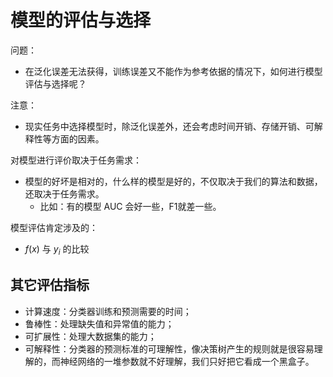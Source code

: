# 模型的评估与选择


问题：

- 在泛化误差无法获得，训练误差又不能作为参考依据的情况下，如何进行模型评估与选择呢？


注意：

- 现实任务中选择模型时，除泛化误差外，还会考虑时间开销、存储开销、可解释性等方面的因素。


对模型进行评价取决于任务需求：

- 模型的好坏是相对的，什么样的模型是好的，不仅取决于我们的算法和数据，还取决于任务需求。
  - 比如：有的模型 AUC 会好一些，F1就差一些。


模型评估肯定涉及的：

- $f(x)$ 与 $y_i$ 的比较




## 其它评估指标

- 计算速度：分类器训练和预测需要的时间；
- 鲁棒性：处理缺失值和异常值的能力；
- 可扩展性：处理大数据集的能力；
- 可解释性：分类器的预测标准的可理解性，像决策树产生的规则就是很容易理解的，而神经网络的一堆参数就不好理解，我们只好把它看成一个黑盒子。